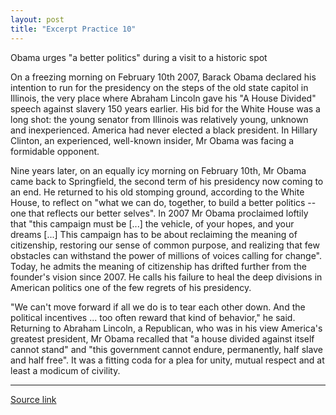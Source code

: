 ```yaml
---
layout: post
title: "Excerpt Practice 10"
---
```


Obama urges "a better politics" during a visit to a historic spot

On a freezing morning on February 10th 2007, Barack Obama declared his intention to run for the presidency on the steps of the old state capitol in Illinois, the very place where Abraham Lincoln gave his "A House Divided" speech against slavery 150 years earlier. His bid for the White House was a long shot: the young senator from Illinois was relatively young, unknown and inexperienced. America had never elected a black president. In Hillary Clinton, an experienced, well-known insider, Mr Obama was facing a formidable opponent. 

Nine years later, on an equally icy morning on February 10th, Mr Obama came back to Springfield, the second term of his presidency now coming to an end. He returned to his old stomping ground, according to the White House, to reflect on "what we can do, together, to build a better politics -- one that reflects our better selves". In 2007 Mr Obama proclaimed loftily that "this campaign must be [...] the vehicle, of your hopes, and your dreams [...] This campaign has to be about reclaiming the meaning of citizenship, restoring our sense of common purpose, and realizing that few obstacles can withstand the power of millions of voices calling for change". Today, he admits the meaning of citizenship has drifted further from the founder's vision since 2007. He calls his failure to heal the deep divisions in American politics one of the few regrets of his presidency.

"We can't move forward if all we do is to tear each other down. And the political incentives ... too often reward that kind of behavior," he said. Returning to Abraham Lincoln, a Republican, who was in his view America's greatest president, Mr Obama recalled that "a house divided against itself cannot stand" and "this government cannot endure, permanently, half slave and half free". It was a fitting coda for a plea for unity, mutual respect and at least a modicum of civility.


*************************************************************************************

[Source link][link]

[link]: http://www.economist.com/blogs/democracyinamerica/2016/02/president-returns-springfield
